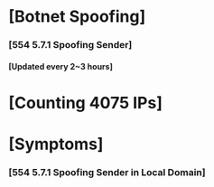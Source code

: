 # [Botnet Spoofing]
### [554 5.7.1 Spoofing Sender]
#### [Updated every 2~3 hours]

# [Counting 4075 IPs]

# [Symptoms] 
###   [554 5.7.1 Spoofing Sender in Local Domain]
